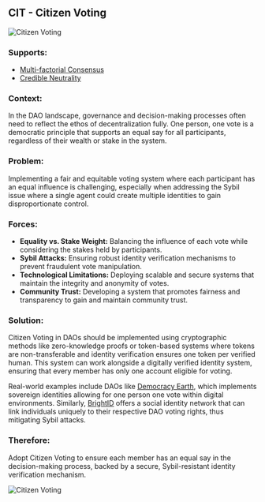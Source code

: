 ## CIT - Citizen Voting

![Citizen Voting](./output/illustrations/citizen_voting.png)

### Supports:
* [Multi-factorial Consensus](./multi_factorial_consensus.html)
* [Credible Neutrality](./citizen_voting.md.md)

### Context:
In the DAO landscape, governance and decision-making processes often need to reflect the ethos of decentralization fully. One person, one vote is a democratic principle that supports an equal say for all participants, regardless of their wealth or stake in the system.

### Problem:
Implementing a fair and equitable voting system where each participant has an equal influence is challenging, especially when addressing the Sybil issue where a single agent could create multiple identities to gain disproportionate control.

### Forces:
- **Equality vs. Stake Weight:** Balancing the influence of each vote while considering the stakes held by participants.
- **Sybil Attacks:** Ensuring robust identity verification mechanisms to prevent fraudulent vote manipulation.
- **Technological Limitations:** Deploying scalable and secure systems that maintain the integrity and anonymity of votes.
- **Community Trust:** Developing a system that promotes fairness and transparency to gain and maintain community trust.

### Solution:
Citizen Voting in DAOs should be implemented using cryptographic methods like zero-knowledge proofs or token-based systems where tokens are non-transferable and identity verification ensures one token per verified human. This system can work alongside a digitally verified identity system, ensuring that every member has only one account eligible for voting.

Real-world examples include DAOs like [Democracy Earth](https://www.democracy.earth/), which implements sovereign identities allowing for one person one vote within digital environments. Similarly, [BrightID](https://www.brightid.org/) offers a social identity network that can link individuals uniquely to their respective DAO voting rights, thus mitigating Sybil attacks.

### Therefore:
Adopt Citizen Voting to ensure each member has an equal say in the decision-making process, backed by a secure, Sybil-resistant identity verification mechanism.


![Citizen Voting](./output/citizen_voting_specific_graph.png)